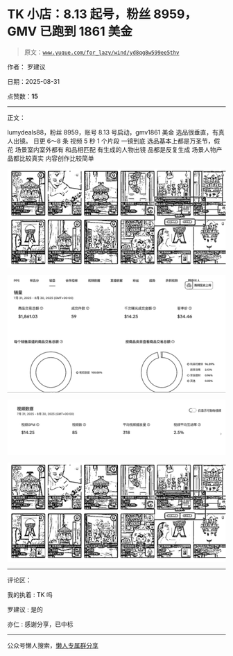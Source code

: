 # TK 小店：8.13 起号，粉丝 8959，GMV 已跑到 1861 美金

> 原文：[`www.yuque.com/for_lazy/wind/yd8qg8w599ee5thv`](https://www.yuque.com/for_lazy/wind/yd8qg8w599ee5thv)

作者： 罗建议

日期：2025-08-31

点赞数：**15**

* * *

正文：

lumydeals88，粉丝 8959，账号 8.13 号启动，gmv1861 美金 选品很垂直，有真人出镜。 日更 6～8 条 视频 5 秒 1 个片段 一镜到底
选品基本上都是万圣节，假花 场景室内室外都有 和品相匹配 有生成的人物出镜 品都是反复生成 场景人物产品都比较真实 内容创作比较简单

![](img/c738f75d73d1b4e2f58295870e6b2e36.png "None")

![](img/a58e8946b4013349ded03770fda0f348.png "None")

![](img/545b26268c474f53e3de71c5a1f49054.png "None")

![](img/c738f75d73d1b4e2f58295870e6b2e36.png "None")

* * *

评论区：

我的执着 : TK 吗

罗建议 : 是的

亦仁 : 感谢分享，已中标

* * *

公众号懒人搜索，[懒人专属群分享](https://lazybook.fun/#/blog/group)